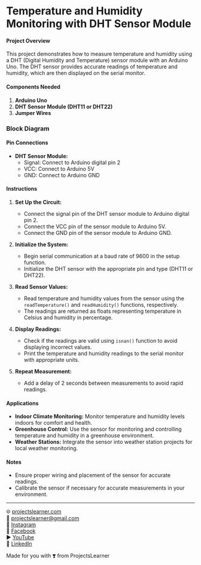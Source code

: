 # Temperature and Humidity Monitoring with DHT Sensor Module

#### Project Overview

This project demonstrates how to measure temperature and humidity using a DHT (Digital Humidity and Temperature) sensor module with an Arduino Uno. The DHT sensor provides accurate readings of temperature and humidity, which are then displayed on the serial monitor.

#### Components Needed

1. **Arduino Uno**
2. **DHT Sensor Module (DHT11 or DHT22)**
3. **Jumper Wires**

### Block Diagram


#### Pin Connections

- **DHT Sensor Module:**
  - Signal: Connect to Arduino digital pin 2
  - VCC: Connect to Arduino 5V
  - GND: Connect to Arduino GND

#### Instructions

1. **Set Up the Circuit:**
   - Connect the signal pin of the DHT sensor module to Arduino digital pin 2.
   - Connect the VCC pin of the sensor module to Arduino 5V.
   - Connect the GND pin of the sensor module to Arduino GND.

2. **Initialize the System:**
   - Begin serial communication at a baud rate of 9600 in the setup function.
   - Initialize the DHT sensor with the appropriate pin and type (DHT11 or DHT22).

3. **Read Sensor Values:**
   - Read temperature and humidity values from the sensor using the `readTemperature()` and `readHumidity()` functions, respectively.
   - The readings are returned as floats representing temperature in Celsius and humidity in percentage.

4. **Display Readings:**
   - Check if the readings are valid using `isnan()` function to avoid displaying incorrect values.
   - Print the temperature and humidity readings to the serial monitor with appropriate units.

5. **Repeat Measurement:**
   - Add a delay of 2 seconds between measurements to avoid rapid readings.

#### Applications

- **Indoor Climate Monitoring:** Monitor temperature and humidity levels indoors for comfort and health.
- **Greenhouse Control:** Use the sensor for monitoring and controlling temperature and humidity in a greenhouse environment.
- **Weather Stations:** Integrate the sensor into weather station projects for local weather monitoring.

#### Notes

- Ensure proper wiring and placement of the sensor for accurate readings.
- Calibrate the sensor if necessary for accurate measurements in your environment.

---

🌐 [projectslearner.com](https://projectslearner.com)  
📧 [projectslearner@gmail.com](mailto:projectslearner@gmail.com)  
📸 [Instagram](https://www.instagram.com/projectslearner/)  
📘 [Facebook](https://www.facebook.com/projectslearner)  
▶️ [YouTube](https://www.youtube.com/@ProjectsLearner)  
📘 [LinkedIn](https://www.linkedin.com/in/projectslearner)  

Made for you with ❣️ from ProjectsLearner